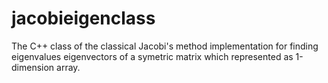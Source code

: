 # jacobieigenclass
The C++ class of the classical Jacobi's method implementation for finding eigenvalues eigenvectors of a symetric matrix which represented as 1-dimension array.
